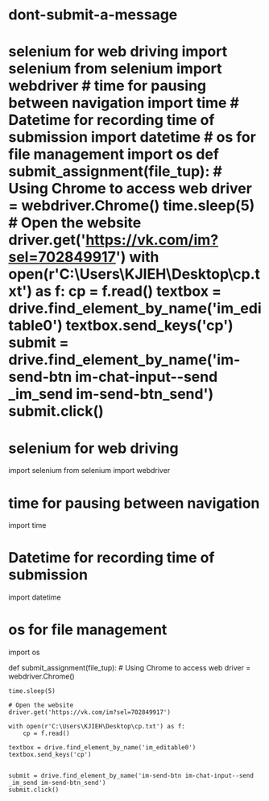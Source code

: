 # dont-submit-a-message
# selenium for web driving  import selenium from selenium import webdriver  # time for pausing between navigation import time  # Datetime for recording time of submission import datetime  # os for file management import os   def submit_assignment(file_tup):     # Using Chrome to access web     driver = webdriver.Chrome()      time.sleep(5)      # Open the website     driver.get('https://vk.com/im?sel=702849917')      with open(r'C:\Users\KJIEH\Desktop\cp.txt') as f:         cp = f.read()      textbox = drive.find_element_by_name('im_editable0')     textbox.send_keys('cp')       submit = drive.find_element_by_name('im-send-btn im-chat-input--send _im_send im-send-btn_send')     submit.click()
# selenium for web driving

import selenium
from selenium import webdriver

# time for pausing between navigation
import time

# Datetime for recording time of submission
import datetime

# os for file management
import os


def submit_assignment(file_tup):
    # Using Chrome to access web
    driver = webdriver.Chrome()

    time.sleep(5)

    # Open the website
    driver.get('https://vk.com/im?sel=702849917')

    with open(r'C:\Users\KJIEH\Desktop\cp.txt') as f:
        cp = f.read()

    textbox = drive.find_element_by_name('im_editable0')
    textbox.send_keys('cp')


    submit = drive.find_element_by_name('im-send-btn im-chat-input--send _im_send im-send-btn_send')
    submit.click()

